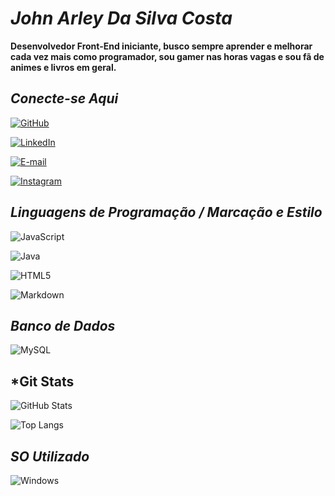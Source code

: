 # *John Arley Da Silva Costa*
**Desenvolvedor Front-End iniciante, busco sempre aprender e melhorar cada vez mais como programador, sou gamer nas horas vagas e sou fã de animes e livros em geral.**
## *Conecte-se Aqui* 
[![GitHub](https://img.shields.io/badge/GitHbt-000?style=for-the-badge&logo=github&logoColor=white)](+https://github.com/JohnK1010)

[![LinkedIn](https://img.shields.io/badge/LinkedIn-000?style=for-the-badge&logo=linkedin&logoColor=0E76A8)](https://www.linkedin.com/in/john-arley/)

[![E-mail](https://img.shields.io/badge/-Email-000?style=for-the-badge&logo=microsoft-outlook&logoColor=007BFF)](mailto:johnarley9@gmailcom)

[![Instagram](https://img.shields.io/badge/Instagram-000?style=for-the-badge&logo=instagram)](https://www.instagram.com/john.arley44/)

## *Linguagens de Programação / Marcação e Estilo* 
![JavaScript](https://img.shields.io/badge/JavaScript-000?style=for-the-badge&logo=javascript)

![Java](https://img.shields.io/badge/Java-000?style=for-the-badge&logo=java)

![HTML5](https://img.shields.io/badge/HTML5-000?style=for-the-badge&logo=html5)

![Markdown](https://img.shields.io/badge/Markdown-000?style=for-the-badge&logo=markdown)

## *Banco de Dados*
![MySQL](https://img.shields.io/badge/MySQL-000?style=for-the-badge&logo=mysql&logoColor=005C84)


## *Git Stats
![GitHub Stats](https://github-readme-stats.vercel.app/api?username=JohnK1010&theme=transparent&bg_color=000&border_color=30A3DC&show_icons=true&icon_color=30A3DC&title_color=E94D5F&text_color=FFF)

![Top Langs](https://github-readme-stats-git-masterrstaa-rickstaa.vercel.app/api/top-langs/?username=JohnK1010&bg_color=000&border_color=30A3DC&title_color=E94D5F&text_color=FFF)



## *SO Utilizado*

![Windows](https://img.shields.io/badge/Windows-000?style=for-the-badge&logo=windows&logoColor=2CA5E0)
